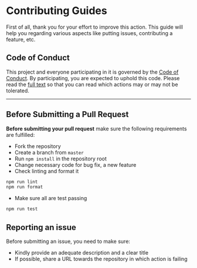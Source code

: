 # Contributing Guides

First of all, thank you for your effort to improve this action. This guide will help you regarding various aspects like putting issues, contributing a feature, etc.

## Code of Conduct

This project and everyone participating in it is governed by the [Code of Conduct](CODE_OF_CONDUCT.md). By participating, you are expected to uphold this code. Please read the [full text](CODE_OF_CONDUCT.md) so that you can read which actions may or may not be tolerated.

---

## Before Submitting a Pull Request

**Before submitting your pull request** make sure the following requirements are fulfilled:

-   Fork the repository
-   Create a branch from `master`
-   Run `npm install` in the repository root
-   Change necessary code for bug fix, a new feature
-   Check linting and format it

```bash
npm run lint
npm run format
```

-   Make sure all are test passing

```bash
npm run test
```

## Reporting an issue

Before submitting an issue, you need to make sure:

-   Kindly provide an adequate description and a clear title
-   If possible, share a URL towards the repository in which action is failing
